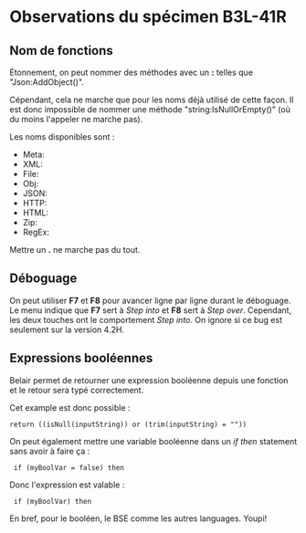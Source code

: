 # Observations du spécimen B3L-41R
## Nom de fonctions
Étonnement, on peut nommer des méthodes avec un <b>:</b> telles que "Json:AddObject()".

Cépendant, cela ne marche que pour les noms déjà utilisé de cette façon. Il est donc impossible de nommer une méthode "string:IsNullOrEmpty()" (où du moins l'appeler ne marche pas).

Les noms disponibles sont :
 - Meta:
 - XML:
 - File:
 - Obj:
 - JSON:
 - HTTP:
 - HTML:
 - Zip:
 - RegEx:

 Mettre un <b>.</b> ne marche pas du tout.

 ## Déboguage
 On peut utiliser <b>F7</b> et <b>F8</b> pour avancer ligne par ligne durant le déboguage. 
 Le menu indique que <b>F7</b> sert à <i>Step into</i> et <b>F8</b> sert à <i>Step over</i>. Cependant, les deux touches ont le comportement <i>Step into</i>. On ignore si ce bug est seulement sur la version 4.2H.

 ## Expressions booléennes
 Belair permet de retourner une expression booléenne depuis une fonction et le retour sera typé correctement.

 Cet example est donc possible :
 ```
 return ((isNull(inputString)) or (trim(inputString) = ""))
 ```

 On peut également mettre une variable booléenne dans un <i>if then</i> statement sans avoir à faire ça :

 ```
  if (myBoolVar = false) then
 ```
 Donc l'expression est valable :
 ```
  if (myBoolVar) then
 ```

 En bref, pour le booléen, le BSE comme les autres languages. Youpi!